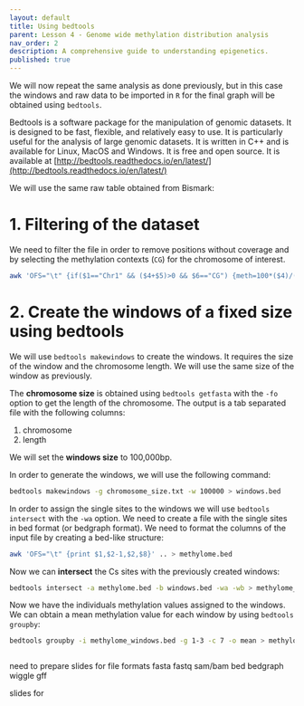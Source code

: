 ```yaml
---
layout: default
title: Using bedtools
parent: Lesson 4 - Genome wide methylation distribution analysis
nav_order: 2
description: A comprehensive guide to understanding epigenetics.
published: true
---
```


We will now repeat the same analysis as done previously, but in this case the windows and raw data to be imported in `R` for the final graph will be obtained using `bedtools`.

Bedtools is a software package for the manipulation of genomic datasets. It is designed to be fast, flexible, and relatively easy to use. It is particularly useful for the analysis of large genomic datasets. It is written in C++ and is available for Linux, MacOS and Windows. It is free and open source. It is available at [http://bedtools.readthedocs.io/en/latest/](http://bedtools.readthedocs.io/en/latest/)

We will use the same raw table obtained from Bismark:



# 1. Filtering of the dataset 
We need to filter the file in order to remove positions without coverage and by selecting the methylation contexts (`CG`) for the chromosome of interest.

```bash
awk 'OFS="\t" {if($1=="Chr1" && ($4+$5)>0 && $6=="CG") {meth=100*($4)/($4+$5); print $0,meth}}' file > ..
```

# 2. Create the windows of a fixed size using bedtools 
We will use `bedtools makewindows` to create the windows. It requires the size of the window and the chromosome length. We will use the same size of the window as previously.

The **chromosome size** is obtained using `bedtools getfasta` with the `-fo` option to get the length of the chromosome. The output is a tab separated file with the following columns:
1. chromosome
2. length

We will set the **windows size** to 100,000bp.

In order to generate the windows, we will use the following command:
```bash
bedtools makewindows -g chromosome_size.txt -w 100000 > windows.bed
```

In order to assign the single sites to the windows we will use `bedtools intersect` with the `-wa` option. We need to create a file with the single sites in bed format (or bedgraph format). We need to format the columns of the input file by creating a bed-like structure:

```bash
awk 'OFS="\t" {print $1,$2-1,$2,$8}' .. > methylome.bed 
```

Now we can **intersect** the Cs sites with the previously created windows:

```bash
bedtools intersect -a methylome.bed -b windows.bed -wa -wb > methylome_windows.bed
```

Now we have the individuals methylation values assigned to the windows. 
We can obtain a mean methylation value for each window by using `bedtools groupby`:

```bash
bedtools groupby -i methylome_windows.bed -g 1-3 -c 7 -o mean > methylome_windows_mean.bed
```

```bash

```

need to prepare slides for 
file formats
fasta
fastq
sam/bam
bed
bedgraph
wiggle
gff


slides for 